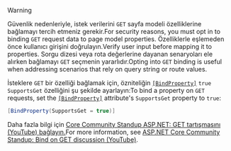 > [!WARNING]
> <span data-ttu-id="7464a-101">Güvenlik nedenleriyle, istek verilerini `GET` sayfa modeli özelliklerine bağlamayı tercih etmeniz gerekir.</span><span class="sxs-lookup"><span data-stu-id="7464a-101">For security reasons, you must opt in to binding `GET` request data to page model properties.</span></span> <span data-ttu-id="7464a-102">Özelliklerle eşlemeden önce kullanıcı girişini doğrulayın.</span><span class="sxs-lookup"><span data-stu-id="7464a-102">Verify user input before mapping it to properties.</span></span> <span data-ttu-id="7464a-103">Sorgu dizesi veya rota değerlerine dayanan senaryoları ele alırken bağlamayı `GET` seçmenin yararlıdır.</span><span class="sxs-lookup"><span data-stu-id="7464a-103">Opting into `GET` binding is useful when addressing scenarios that rely on query string or route values.</span></span>
>
> <span data-ttu-id="7464a-104">İsteklere `GET` bir özelliği bağlamak için, özniteliğin [`[BindProperty]`](xref:Microsoft.AspNetCore.Mvc.BindPropertyAttribute) `true` `SupportsGet` özelliğini şu şekilde ayarlayın:</span><span class="sxs-lookup"><span data-stu-id="7464a-104">To bind a property on `GET` requests, set the [`[BindProperty]`](xref:Microsoft.AspNetCore.Mvc.BindPropertyAttribute) attribute's `SupportsGet` property to `true`:</span></span>
>
> ```csharp
> [BindProperty(SupportsGet = true)]
> ```
>
> <span data-ttu-id="7464a-105">Daha fazla bilgi için [Core Community Standup ASP.NET: GET tartışmasını (YouTube) bağlayın.](https://www.youtube.com/watch?v=p7iHB9V-KVU&feature=youtu.be&t=54m27s)</span><span class="sxs-lookup"><span data-stu-id="7464a-105">For more information, see [ASP.NET Core Community Standup: Bind on GET discussion (YouTube)](https://www.youtube.com/watch?v=p7iHB9V-KVU&feature=youtu.be&t=54m27s).</span></span>
